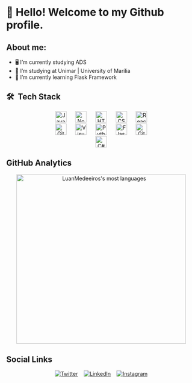# 👋 Hello! Welcome to my Github profile.

## About me:

- 🖥️  I’m currently studying ADS
- 🔭 I’m studying at Unimar | University of Marília
- 🌱 I’m currently learning Flask Framework

## 🛠 &nbsp;Tech Stack

<p align="center">
  <img src="https://img.shields.io/badge/-JavaScript-05122A?style=for-the-badge&logo=javascript&logoColor=white&labelColor=F7DF1E" alt="JavaScript" height="30">&nbsp;&nbsp;&nbsp;&nbsp;&nbsp;
  <img src="https://img.shields.io/badge/-Node.js-05122A?style=for-the-badge&logo=node.js&logoColor=white&labelColor=339933" alt="Node.js" height="30">&nbsp;&nbsp;&nbsp;&nbsp;&nbsp;
  <img src="https://img.shields.io/badge/-HTML-05122A?style=for-the-badge&logo=HTML5&logoColor=white&labelColor=E34F26" alt="HTML" height="30">&nbsp;&nbsp;&nbsp;&nbsp;&nbsp;
  <img src="https://img.shields.io/badge/-CSS-05122A?style=for-the-badge&logo=CSS3&logoColor=white&labelColor=1572B6" alt="CSS" height="30">&nbsp;&nbsp;&nbsp;&nbsp;&nbsp;
  <img src="https://img.shields.io/badge/-React-05122A?style=for-the-badge&logo=react&logoColor=white&labelColor=61DAFB" alt="React" height="30">
  <br>
  <img src="https://img.shields.io/badge/-GitHub-05122A?style=for-the-badge&logo=github&logoColor=white&labelColor=181717" alt="GitHub" height="30">&nbsp;&nbsp;&nbsp;&nbsp;&nbsp;
  <img src="https://img.shields.io/badge/-Visual%20Studio%20Code-05122A?style=for-the-badge&logo=visual-studio-code&logoColor=white&labelColor=007ACC" alt="Visual Studio Code" height="30">&nbsp;&nbsp;&nbsp;&nbsp;&nbsp;
  <img src="https://img.shields.io/badge/-Python-05122A?style=for-the-badge&logo=python&logoColor=white&labelColor=3776AB" alt="Python" height="30">&nbsp;&nbsp;&nbsp;&nbsp;&nbsp;
  <img src="https://img.shields.io/badge/-Flask-05122A?style=for-the-badge&logo=flask&logoColor=white&labelColor=000000" alt="Flask" height="30">&nbsp;&nbsp;&nbsp;&nbsp;&nbsp;
  <img src="https://img.shields.io/badge/-Git-05122A?style=for-the-badge&logo=git&logoColor=white&labelColor=F05032" alt="Git" height="30">
  <br>
  <img src="https://img.shields.io/badge/-C%23-05122A?style=for-the-badge&logo=c-sharp&logoColor=white&labelColor=239120" alt="C#" height="30">
</p>


## GitHub Analytics

<p align="center">
  <img width="450em" src="https://github-readme-stats.vercel.app/api/top-langs/?username=LuanMedeeiros&layout=compact&theme=jolly" alt="LuanMedeeiros's most languages"/>
</p>

## Social Links

<p align="center">
  <a href="https://twitter.com/Lupmalves" target="_blank"><img src="https://img.shields.io/badge/-Twitter-1DA1F2?style=for-the-badge&logo=twitter&logoColor=white" alt="Twitter"></a>&nbsp;&nbsp;&nbsp;
  <a href="https://linkedin.com/in/luan-medeiros-47a0a5231/" target="_blank"><img src="https://img.shields.io/badge/-LinkedIn-0077B5?style=for-the-badge&logo=linkedin&logoColor=white" alt="LinkedIn"></a>&nbsp;&nbsp;&nbsp;
  <a href="https://instagram.com/luan_meedeiros" target="_blank"><img src="https://img.shields.io/badge/-Instagram-E4405F?style=for-the-badge&logo=instagram&logoColor=white" alt="Instagram"></a>
</p>
